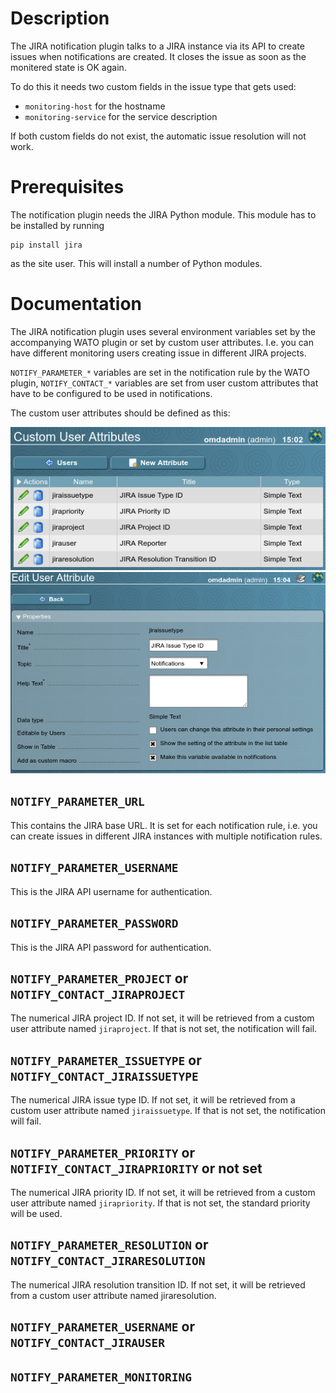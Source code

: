 # Description #

The JIRA notification plugin talks to a JIRA instance via its API to create issues when notifications are created. It closes the issue as soon as the monitered state is OK again.

To do this it needs two custom fields in the issue type that gets used:

* `monitoring-host` for the hostname
* `monitoring-service` for the service description

If both custom fields do not exist, the automatic issue resolution will not work.

# Prerequisites #

The notification plugin needs the JIRA Python module. This module has to be installed by running

    pip install jira

as the site user. This will install a number of Python modules.

# Documentation #

The JIRA notification plugin uses several environment variables set by the accompanying WATO plugin or set by custom user attributes. I.e. you can have different monitoring users creating issue in different JIRA projects.

`NOTIFY_PARAMETER_*` variables are set in the notification rule by the WATO plugin, `NOTIFY_CONTACT_*` variables are set from user custom attributes that have to be configured to be used in notifications.

The custom user attributes should be defined as this:

![Custom User Attributes](custom_user_attributes.png) ![Edit User Attribute](edit_user_attribute.png)

## `NOTIFY_PARAMETER_URL` ##

This contains the JIRA base URL. It is set for each notification rule, i.e. you can create issues in different JIRA instances with multiple notification rules.

## `NOTIFY_PARAMETER_USERNAME` ##

This is the JIRA API username for authentication.

## `NOTIFY_PARAMETER_PASSWORD` ##

This is the JIRA API password for authentication.

## `NOTIFY_PARAMETER_PROJECT` or `NOTIFY_CONTACT_JIRAPROJECT` ##

The numerical JIRA project ID. If not set, it will be retrieved from a custom user attribute named `jiraproject`. If that is not set, the notification will fail.

## `NOTIFY_PARAMETER_ISSUETYPE` or `NOTIFY_CONTACT_JIRAISSUETYPE` ##

The numerical JIRA issue type ID. If not set, it will be retrieved from a custom user attribute named `jiraissuetype`. If that is not set, the notification will fail.

## `NOTIFY_PARAMETER_PRIORITY` or `NOTIFIY_CONTACT_JIRAPRIORITY` or not set ##

The numerical JIRA priority ID. If not set, it will be retrieved from a custom user attribute named `jirapriority`. If that is not set, the standard priority will be used.

## `NOTIFY_PARAMETER_RESOLUTION` or `NOTIFY_CONTACT_JIRARESOLUTION` ##

The numerical JIRA resolution transition ID. If not set, it will be retrieved from a custom user attribute named jiraresolution.

## `NOTIFY_PARAMETER_USERNAME` or `NOTIFY_CONTACT_JIRAUSER` ##



## `NOTIFY_PARAMETER_MONITORING`
